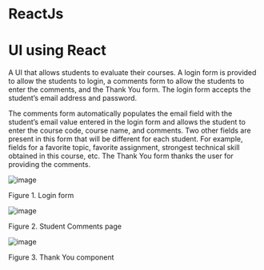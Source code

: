 # ReactJs
# UI using React

A UI that allows students to evaluate their courses. A login form is provided to allow the students to login, a comments form to allow the students to enter the comments, and the Thank You form. The login form accepts the student’s email address and password.

The comments form automatically populates the email field with the student’s email value entered in the login form and allows the student to enter the course code, course name, and comments. Two other fields are present in this form that will be different for each student. For example, fields for a favorite topic, favorite assignment, strongest technical skill obtained in this course, etc. The Thank You form thanks the user for providing the comments.

![image](https://user-images.githubusercontent.com/93049055/234720653-64f7a203-5eff-4402-ad6f-e89a009ab82b.png)

Figure 1. Login form


![image](https://user-images.githubusercontent.com/93049055/234720673-dbe84381-191a-4602-bad9-4e632db1ccc6.png)

Figure 2. Student Comments page


![image](https://user-images.githubusercontent.com/93049055/234720693-2ad12aec-aeda-44c5-82b5-9d06b6ab2387.png)

Figure 3. Thank You component
